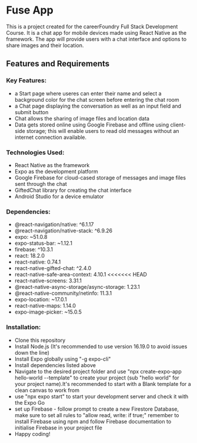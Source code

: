 # Fuse App
This is a project created for the careerFoundry Full Stack Development Course. It is a chat app for mobile devices made using React Native as the framework. The app will provide users with a chat interface and options to share images and their location.
## Features and Requirements
### Key Features:
- a Start page where useres can enter their name and select a background color for the chat screen before entering the chat room
- a Chat page displaying the conversation as well as an input field and submit button
- Chat allows the sharing of image files and location data
- Data gets stored online using Google Firebase and offline using client-side storage; this will enable users to read old messages without an internet connection available.

### Technologies Used:
- React Native as the framework
- Expo as the development platform
- Google Firebase for cloud-cased storage of messages and image files sent through the chat
- GiftedChat library for creating the chat interface
- Android Studio for a device emulator

### Dependencies:
- @react-navigation/native: ^6.1.17
- @react-navigation/native-stack: ^6.9.26
- expo: ~51.0.8
- expo-status-bar: ~1.12.1
- firebase: ^10.3.1
- react: 18.2.0
- react-native: 0.74.1
- react-native-gifted-chat: ^2.4.0
- react-native-safe-area-context: 4.10.1
<<<<<<< HEAD
- react-native-screens: 3.31.1
- @react-native-async-storage/async-storage: 1.23.1
- @react-native-community/netinfo: 11.3.1
- expo-location: ~17.0.1
- react-native-maps: 1.14.0
- expo-image-picker: ~15.0.5

### Installation:
- Clone this repository
- Install Node.js (It's recommended to use version 16.19.0 to avoid issues down the line)
- Install Expo globally using "-g expo-cli"
- Install dependencies listed above
- Navigate to the desired project folder and use "npx create-expo-app hello-world --template" to create your project (sub "hello world" for your project name).It's recommended to start with a Blank template for a clean canvas to work from
- use "npx expo start" to start your development server and check it with the Expo Go
- set up Firebase - follow prompt to create a new Firestore Database, make sure to set all rules to "allow read, write: if true;" remember to install Firebase using npm and follow Firebase documentation to initialise Firebase in your project file
- Happy coding!

